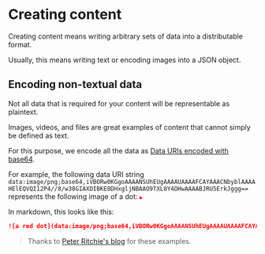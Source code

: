 # Creating content

Creating content means writing arbitrary sets of data into a distributable format.

Usually, this means writing text or encoding images into a JSON object.

## Encoding non-textual data

Not all data that is required for your content will be representable as plaintext.

Images, videos, and files are great examples of content that cannot simply be
defined as text.

For this purpose, we encode all the data as [Data URIs encoded with base64](https://en.wikipedia.org/wiki/Data_URI_scheme).

For example, the following data URI string `data:image/png;base64,iVBORw0KGgoAAAANSUhEUgAAAAUAAAAFCAYAAACNbyblAAAAHElEQVQI12P4//8/w38GIAXDIBKE0DHxgljNBAAO9TXL0Y4OHwAAAABJRU5ErkJggg==`
represents the following image of a dot:
![a red dot](data:image/png;base64,iVBORw0KGgoAAAANSUhEUgAAAAUAAAAFCAYAAACNbyblAAAAHElEQVQI12P4//8/w38GIAXDIBKE0DHxgljNBAAO9TXL0Y4OHwAAAABJRU5ErkJggg== "The Image")

In markdown, this looks like this:

```md
![a red dot](data:image/png;base64,iVBORw0KGgoAAAANSUhEUgAAAAUAAAAFCAYAAACNbyblAAAAHElEQVQI12P4//8/w38GIAXDIBKE0DHxgljNBAAO9TXL0Y4OHwAAAABJRU5ErkJggg== "The Image")
```

> Thanks to [Peter Ritchie's blog](https://blog.peterritchie.com/posts/data-urls-in-markdown)
> for these examples.
